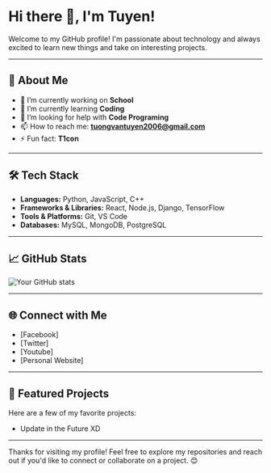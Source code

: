 # Hi there 👋, I'm Tuyen!

Welcome to my GitHub profile! I'm passionate about technology and always excited to learn new things and take on interesting projects.

---

## 🚀 About Me

- 🔭 I’m currently working on **School**
- 🌱 I’m currently learning **Coding**
- 🤔 I’m looking for help with **Code Programing**
- 📫 How to reach me: **tuongvantuyen2006@gmail.com**
- ⚡ Fun fact: **T1con**

---

## 🛠️ Tech Stack

- **Languages:** Python, JavaScript, C++
- **Frameworks & Libraries:** React, Node.js, Django, TensorFlow
- **Tools & Platforms:** Git, VS Code
- **Databases:** MySQL, MongoDB, PostgreSQL

---

## 📈 GitHub Stats

![Your GitHub stats](https://github-readme-stats.vercel.app/api?username=YourUsername&show_icons=true&theme=default)

---

## 🌐 Connect with Me

- [Facebook]
- [Twitter]
- [Youtube]
- [Personal Website]

---

## 📂 Featured Projects

Here are a few of my favorite projects:
- Update in the Future XD 
---

Thanks for visiting my profile! Feel free to explore my repositories and reach out if you'd like to connect or collaborate on a project. 😊
